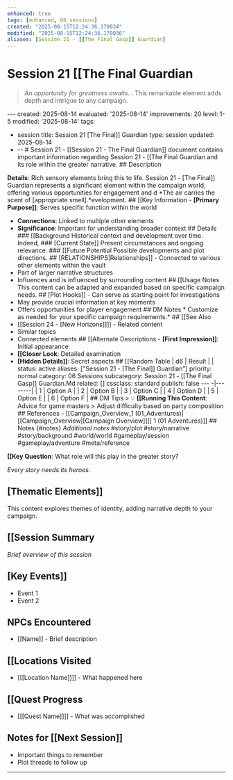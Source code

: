 ```yaml
---
enhanced: true
tags: [enhanced, 06_sessions]
created: "2025-08-15T12:24:36.170034"
modified: "2025-08-15T12:24:36.170036"
aliases: [Session 21 - [[The Final Gasp]] Guardian]
---
```


# Session 21   [[The Final Guardian

> *An opportunity for greatness awaits...* This remarkable element adds depth and intrigue to any campaign.

--- created: 2025-08-14
evaluated: '2025-08-14'
improvements: 20
level: 1-5
modified: '2025-08-14'
tags:
- session title: Session 21 [The Final]] Guardian
type: session
updated: 2025-08-14
- -- # Session 21 - [[Session 21 - The Final Guardian]] document contains important information regarding Session 21 - [[The Final Guardian and its role within the greater narrative. ## Description

**Details**: Rich sensory elements bring this to life. Session 21 - [The Final]] Guardian represents a significant element within the campaign world, offering various opportunities for engagement and d
*The air carries the scent of [appropriate smell].*evelopment. ## [[Key Information - **[Primary Purpose]]**: Serves specific function within the world
- **Connections**: Linked to multiple other elements
- **Significance**: Important for understanding broader context ## Details ### [[Background Historical context and development over time. Indeed, ### [Current State]] Present circumstances and ongoing relevance. ### [[Future Potential Possible developments and plot directions. ## [RELATIONSHIPS|Relationships]] - Connected to various other elements within the vault
- Part of larger narrative structures
- Influences and is influenced by surrounding content ## [[Usage Notes This content can be adapted and expanded based on specific campaign needs. ## [Plot Hooks]] - Can serve as starting point for investigations
- May provide crucial information at key moments
- Offers opportunities for player engagement ## DM Notes * Customize as needed for your specific campaign requirements.* ## [[See Also
- [[Session 24 - [New Horizons]]]] - Related content
- Similar topics
- Connected elements ## [[Alternate Descriptions - **[First Impression]]**: Initial appearance
- **[[Closer Look**: Detailed examination
- **[Hidden Details]]**: Secret aspects ## [[Random Table | d6 | Result |
| status: active
aliases: ["Session 21 - [The Final]] Guardian"]
priority: normal
category: 06 Sessions
subcategory: Session 21 - [[The Final Gasp]] Guardian.Md
related: []
cssclass: standard
publish: false --- -|--------|
| 1 | Option A |
| 2 | Option B |
| 3 | Option C |
| 4 | Option D |
| 5 | Option E |
| 6 | Option F | ## DM Tips > 💡 **[[Running This Content**: Advice for game masters > Adjust difficulty based on party composition ## References - [[Campaign_Overview_1 (01_Adventures)|[[Campaign_Overview|[Campaign Overview]]]] 1 (01 Adventures)]] ## Notes {#notes} *Additional notes* #story/plot
#story/narrative
#story/background
#world/world
#gameplay/session
#gameplay/adventure
#meta/reference

**[[Key Question**: What role will this play in the greater story?

*Every story needs its heroes.*

## [Thematic Elements]]
This content explores themes of identity, adding narrative depth to your campaign.
## [[Session Summary
*Brief overview of this session*

## [Key Events]]
- Event 1
- Event 2

## NPCs Encountered
- [[Name]] - Brief description

## [[Locations Visited
- [[[Location Name]]]] - What happened here

## [[Quest Progress
- [[[Quest Name]]]] - What was accomplished

## Notes for [[Next Session]]
- Important things to remember
- Plot threads to follow up

---
